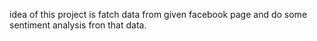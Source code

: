 idea of this project is fatch data from given facebook page and do some sentiment analysis fron that data.
